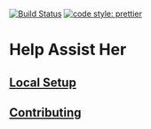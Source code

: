 [![Build Status](https://travis-ci.org/HelpAssistHer/help-assist-her.svg?branch=master)](https://travis-ci.org/HelpAssistHer/help-assist-her)
[![code style: prettier](https://img.shields.io/badge/code_style-prettier-ff69b4.svg?style=flat-square)](https://github.com/prettier/prettier)

# Help Assist Her

## [Local Setup](/SETUP.md)

## [Contributing](/CONTRIBUTING.md)

